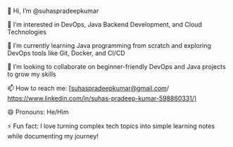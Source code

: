 👋 Hi, I’m @suhaspradeepkumar

👀 I’m interested in DevOps, Java Backend Development, and Cloud Technologies

🌱 I’m currently learning Java programming from scratch and exploring DevOps tools like Git, Docker, and CI/CD

💞️ I’m looking to collaborate on beginner-friendly DevOps and Java projects to grow my skills

📫 How to reach me: [suhaspradeepkumar@gmail.com/ https://www.linkedin.com/in/suhas-pradeep-kumar-598860331/]

😄 Pronouns: He/Him

⚡ Fun fact: I love turning complex tech topics into simple learning notes while documenting my journey!

